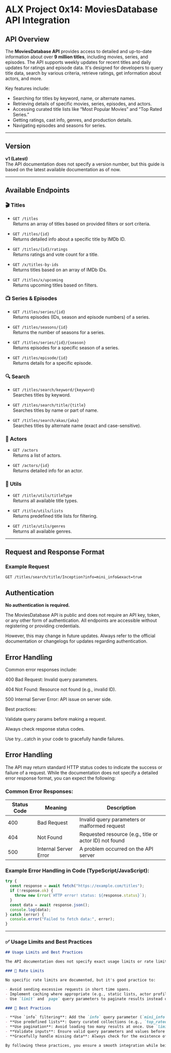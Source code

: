 # ALX Project 0x14: MoviesDatabase API Integration

## API Overview

The **MoviesDatabase API** provides access to detailed and up-to-date information about over **9 million titles**, including movies, series, and episodes. The API supports weekly updates for recent titles and daily updates for ratings and episode data. It's designed for developers to query title data, search by various criteria, retrieve ratings, get information about actors, and more.

Key features include:

- Searching for titles by keyword, name, or alternate names.
- Retrieving details of specific movies, series, episodes, and actors.
- Accessing curated title lists like “Most Popular Movies” and “Top Rated Series.”
- Getting ratings, cast info, genres, and production details.
- Navigating episodes and seasons for series.

---

## Version

**v1 (Latest)**  
The API documentation does not specify a version number, but this guide is based on the latest available documentation as of now.

---

## Available Endpoints

### 🎬 Titles

- `GET /titles`  
  Returns an array of titles based on provided filters or sort criteria.

- `GET /titles/{id}`  
  Returns detailed info about a specific title by IMDb ID.

- `GET /titles/{id}/ratings`  
  Returns ratings and vote count for a title.

- `GET /x/titles-by-ids`  
  Returns titles based on an array of IMDb IDs.

- `GET /titles/x/upcoming`  
  Returns upcoming titles based on filters.

### 📺 Series & Episodes

- `GET /titles/series/{id}`  
  Returns episodes (IDs, season and episode numbers) of a series.

- `GET /titles/seasons/{id}`  
  Returns the number of seasons for a series.

- `GET /titles/series/{id}/{season}`  
  Returns episodes for a specific season of a series.

- `GET /titles/episode/{id}`  
  Returns details for a specific episode.

### 🔍 Search

- `GET /titles/search/keyword/{keyword}`  
  Searches titles by keyword.

- `GET /titles/search/title/{title}`  
  Searches titles by name or part of name.

- `GET /titles/search/akas/{aka}`  
  Searches titles by alternate name (exact and case-sensitive).

### 👤 Actors

- `GET /actors`  
  Returns a list of actors.

- `GET /actors/{id}`  
  Returns detailed info for an actor.

### 🧰 Utils

- `GET /title/utils/titleType`  
  Returns all available title types.

- `GET /title/utils/lists`  
  Returns predefined title lists for filtering.

- `GET /title/utils/genres`  
  Returns all available genres.

---

## Request and Response Format

### Example Request

```http
GET /titles/search/title/Inception?info=mini_info&exact=true
```

## Authentication

**No authentication is required.**

The MoviesDatabase API is public and does not require an API key, token, or any other form of authentication. All endpoints are accessible without registering or providing credentials.

However, this may change in future updates. Always refer to the official documentation or changelogs for updates regarding authentication.

## Error Handling

Common error responses include:

400 Bad Request: Invalid query parameters.

404 Not Found: Resource not found (e.g., invalid ID).

500 Internal Server Error: API issue on server side.

Best practices:

Validate query params before making a request.

Always check response status codes.

Use try...catch in your code to gracefully handle failures.

## Error Handling

The API may return standard HTTP status codes to indicate the success or failure of a request. While the documentation does not specify a detailed error response format, you can expect the following:

### Common Error Responses:

| Status Code | Meaning               | Description                                            |
| ----------- | --------------------- | ------------------------------------------------------ |
| 400         | Bad Request           | Invalid query parameters or malformed request          |
| 404         | Not Found             | Requested resource (e.g., title or actor ID) not found |
| 500         | Internal Server Error | A problem occurred on the API server                   |

### Example Error Handling in Code (TypeScript/JavaScript):

```ts
try {
  const response = await fetch("https://example.com/titles");
  if (!response.ok) {
    throw new Error(`HTTP error! status: ${response.status}`);
  }
  const data = await response.json();
  console.log(data);
} catch (error) {
  console.error("Failed to fetch data:", error);
}
```

---

### ✅ Usage Limits and Best Practices

```markdown
## Usage Limits and Best Practices

The API documentation does not specify exact usage limits or rate limits. However, you should assume general public API best practices apply to avoid being blocked or rate-limited in the future.

### 🔁 Rate Limits

No specific rate limits are documented, but it's good practice to:

- Avoid sending excessive requests in short time spans.
- Implement caching where appropriate (e.g., static lists, actor profiles).
- Use `limit` and `page` query parameters to paginate results instead of loading large datasets at once.

### 🧠 Best Practices

- **Use `info` filtering**: Add the `info` query parameter (`mini_info`, `base_info`, etc.) to reduce payload size and improve performance.
- **Use predefined lists**: Query curated collections (e.g., `top_rated_250`) for popular or top-rated content.
- **Use pagination**: Avoid loading too many results at once. Use `limit` (max 50) and `page` to control data flow.
- **Validate inputs**: Ensure valid query parameters and values before making API calls.
- **Gracefully handle missing data**: Always check for the existence of data fields (e.g., `primaryImage`, `ratingsSummary`) as they may be null or undefined.

By following these practices, you ensure a smooth integration while being respectful of the API provider’s infrastructure.
```
